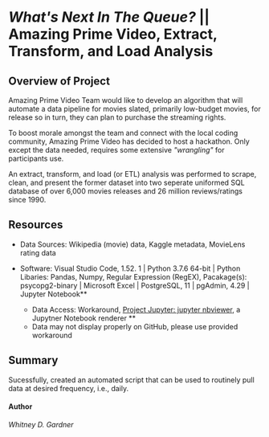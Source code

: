 #  _What's Next In The Queue?_ || Amazing Prime Video, Extract, Transform, and Load Analysis


## Overview of Project

Amazing Prime Video Team would like to develop an algorithm that will automate a data pipeline for movies slated, primarily low-budget movies, for release so in turn, they can plan to purchase the streaming rights.

To boost morale amongst the team and connect with the local coding community, Amazing Prime Video has decided to host a hackathon. Only except the data needed, requires some extensive _"wrangling"_ for participants use. 

 An extract, transform, and load (or ETL) analysis was performed to scrape, clean, and present the former dataset into two seperate uniformed SQL database of over 6,000 movies releases and  26 million reviews/ratings since 1990. 


## Resources
* Data Sources: Wikipedia (movie) data, Kaggle metadata, MovieLens rating data

* Software: Visual Studio Code, 1.52. 1 | Python 3.7.6 64-bit  | Python Libaries: Pandas, Numpy, Regular Expression (RegEX), Pacakage(s): psycopg2-binary | Microsoft Excel | PostgreSQL, 11 | pgAdmin, 4.29 | Jupyter Notebook** 

    * Data Access: Workaround, [Project Jupyter: jupyter nbviewer](https://nbviewer.jupyter.org/), a Jupytner Notebook renderer **
     * Data may not display properly on GitHub, please use provided workaround


## Summary
Sucessfully, created an automated script that can be used to routinely pull data at desired frequency, i.e., daily. 

#### Author

_Whitney D. Gardner_
